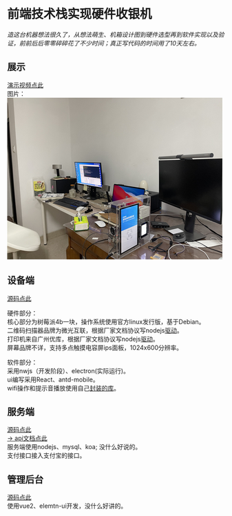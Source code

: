# 前端技术栈实现硬件收银机
*造这台机器想法很久了，从想法萌生、机箱设计图到硬件选型再到软件实现以及验证，前前后后零零碎碎花了不少时间；真正写代码的时间用了10天左右。*

## 展示
[演示视频点此](https://www.bilibili.com/video/BV1AB4y1K7cW/)   
图片：  
![图片若看不见请翻墙](./img/1.png)

## 设备端
[源码点此](https://github.com/lilindog/payment-machine-device)   

硬件部分：   
核心部分为树莓派4b一块，操作系统使用官方linux发行版，基于Debian。   
二维码扫描器品牌为微光互联，根据厂家文档协议写nodejs[驱动](https://github.com/lilindog/vguang-scanner)。      
打印机来自广州优库，根据厂家文档协议写nodejs[驱动](https://github.com/lilindog/escpos-printer)。   
屏幕品牌不详，支持多点触摸电容屏ips面板，1024x600分辨率。   

软件部分：   
采用nwjs（开发阶段）、electron(实际运行)。   
ui编写采用React、antd-mobile。  
wifi操作和提示音播放使用自己[封装的库](https://github.com/lilindog/raspi-helper)。 

## 服务端
[源码点此](https://github.com/lilindog/payment-machine-srv)  
[-> api文档点此](http://payment-machine-api.lilin.site/doc/)   
服务端使用nodejs、mysql、koa; 没什么好说的。  
支付接口接入支付宝的接口。   
 
## 管理后台
[源码点此](https://github.com/lilindog/payment-machine-admin)   
使用vue2、elemtn-ui开发，没什么好讲的。
